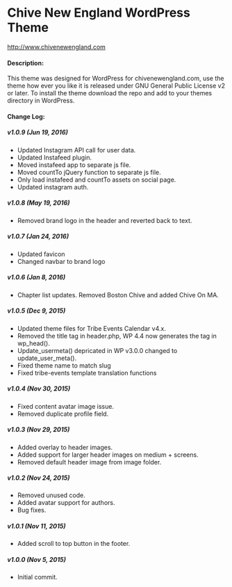 # Chive New England WordPress Theme
http://www.chivenewengland.com

#### Description:
This theme was designed for WordPress for chivenewengland.com, use the theme how ever you like it is released under GNU General Public License v2 or later. To install the theme download the repo and add to your themes directory in WordPress.

#### Change Log:

##### v1.0.9 (Jun 19, 2016)
- Updated Instagram API call for user data.
- Updated Instafeed plugin.
- Moved instafeed app to separate js file.
- Moved countTo jQuery function to separate js file.
- Only load instafeed and countTo assets on social page.
- Updated instagram auth.

##### v1.0.8 (May 19, 2016)
- Removed brand logo in the header and reverted back to text.

##### v1.0.7 (Jan 24, 2016)
- Updated favicon
- Changed navbar to brand logo

##### v1.0.6 (Jan 8, 2016)
- Chapter list updates. Removed Boston Chive and added Chive On MA.

##### v1.0.5 (Dec 9, 2015)
- Updated theme files for Tribe Events Calendar v4.x.
- Removed the title tag in header.php, WP 4.4 now generates the tag in wp_head().
- Update_usermeta() depricated in WP v3.0.0 changed to update_user_meta().
- Fixed theme name to match slug
- Fixed tribe-events template translation functions

##### v1.0.4 (Nov 30, 2015)
- Fixed content avatar image issue.
- Removed duplicate profile field.

##### v1.0.3 (Nov 29, 2015)
- Added overlay to header images.
- Added support for larger header images on medium + screens.
- Removed default header image from image folder.

##### v1.0.2 (Nov 24, 2015)
- Removed unused code.
- Added avatar support for authors.
- Bug fixes.

##### v1.0.1 (Nov 11, 2015)
- Added scroll to top button in the footer.

##### v1.0.0 (Nov 5, 2015)
- Initial commit.